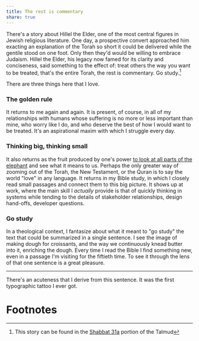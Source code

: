 ```yaml
---
title: The rest is commentary
share: true
---
```


There's a story about Hillel the Elder, one of the most central figures in Jewish religious literature. One day, a prospective convert approached him exacting an explanation of the Torah so short it could be delivered while the gentile stood on one foot. Only then they'd would be willing to embrace Judaism. Hillel the Elder, his legacy now famed for its clarity and conciseness, said something to the effect of: treat others the way you want to be treated, that's the entire Torah, the rest is commentary. Go study.[^1]

There are three things here that I love.

### The golden rule
It returns to me again and again. It is present, of course, in all of my relationships with humans whose suffering is no more or less important than mine, who worry like I do, and who deserve the best of how I would want to be treated. It's an aspirational maxim with which I struggle every day.

### Thinking big, thinking small
It also returns as the fruit produced by one's power [to look at all parts of the elephant](https://en.wikipedia.org/wiki/Blind_men_and_an_elephant) and see what it means to us. Perhaps the only greater way of zooming out of the Torah, the New Testament, or the Quran is to say the world "love" in any language. It returns in my Bible study, in which I closely read small passages and connect them to this big picture. It shows up at work, where the main skill I *actually* provide is that of quickly thinking in systems while tending to the details of stakeholder relationships, design hand-offs, developer questions.

### Go study
In a theological context, I fantasize about what it meant to "go study" the text that could be summarized in a single sentence. I see the image of making dough for croissants, and the way we continuously knead butter into it, enriching the dough. Every time I read the Bible I find something new, even in a passage I'm visiting for the fiftieth time. To see it through the lens of that one sentence is a great pleasure.

---

There's an acuteness that I derive from this sentence. It was the first typographic tattoo I ever got.

# Footnotes

[^1]: This story can be found in the [Shabbat 31a](https://www.sefaria.org/Shabbat.31a.6) portion of the Talmud

